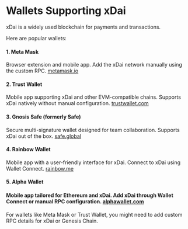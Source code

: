 # Wallets Supporting xDai

xDai is a widely used blockchain for payments and transactions. &#x20;

Here are popular wallets:

#### **1. Meta Mask**

Browser extension and mobile app. Add the xDai network manually using the custom RPC. [metamask.io](https://metamask.io)

#### **2. Trust Wallet**

Mobile app supporting xDai and other EVM-compatible chains. Supports xDai natively without manual configuration. [trustwallet.com](https://trustwallet.com)

#### **3. Gnosis Safe (formerly Safe)**

Secure multi-signature wallet designed for team collaboration. Supports xDai out of the box. [safe.global](https://safe.global)

#### **4. Rainbow Wallet**

Mobile app with a user-friendly interface for xDai. Connect to xDai using Wallet Connect. [rainbow.me](https://rainbow.me)

#### **5. Alpha Wallet**

#### Mobile app tailored for Ethereum and xDai. Add xDai through Wallet Connect or manual RPC configuration. [alphawallet.com](https://alphawallet.com)



For wallets like Meta Mask or Trust Wallet, you might need to add custom RPC details for xDai or Genesis Chain.
